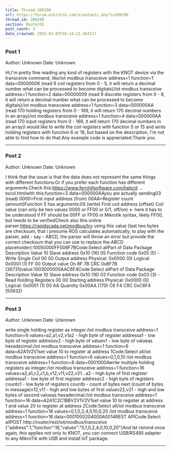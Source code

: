 ```yaml
---
title: Thread-209290
url: https://forum.mikrotik.com/viewtopic.php?t=209290
thread_id: 209290
section: RouterOS
post_count: 3
date_crawled: 2025-02-03T16:14:22.663117
---
```


### Post 1
Author: Unknown
Date: Unknown

Hi,I'm pretty fine reading any kind of registers with the KNOT device via the transceive command, like/iot modbus transceive address=1 function=1 data=00000006 (read 6 coil registers from 0 - 5, it will return a decimal number what can be processed to become digitals)/iot modbus transceive address=1 function=2 data=00000009 (read 9 discrete registers from 0 - 8, it will return a decimal number what can be processed to become digitals)/iot modbus transceive address=1 function=3 data=000000AA (read 170 holding registers from 0 - 169, it will return 170 decimal numbers in an array)/iot modbus transceive address=1 function=4 data=000000AA (read 170 input registers from 0 - 169, it will return 170 decimal numbers in an array)I would like to write the coil registers with function 5 or 15 and write holding registers with function 6 or 16, but based on the description, I'm not able to find how to do that.Any example code is appreciated.Thank you.

---
### Post 2
Author: Unknown
Date: Unknown

I think that the issue is that the data does not represent the same things with different functions.Or if you prefer each function has different arguments.Check this:https://www.fernhillsoftware.com/help/d ... tocol.htmlwith this:function=3 data=000000AAyou are actually sending03 (read)  0000=First input address (from) 00AA=Register count (amount)Function 5 has arguments:05 (write) First coil address (offset) Coil value (can only be two values 0000 or FF00 or 0/1, off/on) <- here it has to be understood if FF should be 00FF or FF00 in Mikrotik syntax, likely FF00, but needs to be verifiedCheck also this online parser:https://rapidscada.net/modbus/try using this value (last two bytes are checksum, that i presume ROS calculates automatically, to play with the parser, add - say - ABCD, the parser will throw an error but provide the correct checksum that you can use to replace the ABCD placeholder):10050000FF008F7BCode:Select allPart of Data Package 	Description 	Value
10 	Slave address 	0x10 (16)
05 	Function code 	0x05 (5) - Write Single Coil
00 00 	Output address 	Physical: 0x0000 (0)
			Logical: 0x0001 (1)
FF 00 	Output value 	On
8F 7B 	CRC 	0x8F7B (36731)value:1003000000AAC6F4Code:Select allPart of Data Package 	Description 	Value
10 	Slave address 	0x10 (16)
03 	Function code 	0x03 (3) - Read Holding Registers
00 00 	Starting address 	Physical: 0x0000 (0)
				Logical: 0x0001 (1)
00 AA 	Quantity 	0x00AA (170)
C6 F4 	CRC 	0xC6F4 (50932)

---
### Post 3
Author: Unknown
Date: Unknown

write single holding register as integer:/iot modbus transceive address=1 function=6 values=a2,a1,v2,v1a2 - high byte of register addressa1 - low byte of register addressv2 - high byte of valuev1 - low byte of valueas hexadecimal:/iot modbus transceive address=1 function=6 data=A2A1V2V1set value 10 to register at address 1Code:Select all/iot modbus transceive address=1 function=6 values=0,1,0,10
/iot modbus transceive address=1 function=6 data=0001000Awrite multiple holding registers as integer:/iot modbus transceive address=1 function=16 values=a2,a1,c2,c1,b,v12,v11,v22,v21...a2 - high byte of first register addressa1 - low byte of  first register addressc2 - high byte of registers countc1 - low byte of registers countb - count of bytes next (count of bytes in message)v12,v11 - high and low bytes of first valuev22,v21 - high and low bytes of second valueas hexadecimal:/iot modbus transceive address=1 function=16 data=A2A1C2C1BBV2V1V2V1set value 10 to register at address 1 and value 20 to register at address 2Code:Select all/iot modbus transceive address=1 function=16 values=0,1,0,2,4,0,10,0,20
/iot modbus transceive address=1 function=16 data=0001000204000A0014REST APICode:Select allPOST http://router/rest/iot/modbus/transceive
{"address":1,"function":16,"values":"0,1,0,2,4,0,10,0,20"}And let remind once again, this applies not only to KNOT, you can connect USB/RS485 adapter to any MikroTik with USB and install IoT package.

---
